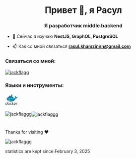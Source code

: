 <h1 align="center">Привет 👋, я Расул</h1>
<h3 align="center">Я разработчик middle backend</h3>


- 🌱 Сейчас я изучаю **NestJS, GraphQL, PostgreSQL**

- 📫 Как со мной связаться **rasul.khamzinnn@gmail.com**

<h3 align="left">Связаться со мной:</h3>
<p align="left">
  <a href="https://www.leetcode.com/jackflagg" target="blank">
    <img align="center" src="https://raw.githubusercontent.com/rahuldkjain/github-profile-readme-generator/master/src/images/icons/Social/leet-code.svg" alt="jackflagg" height="30" width="40" />
  </a>
</p>

<h3 align="left">Языки и инструменты:</h3>
<p align="left">
  <a href="https://www.docker.com/" target="_blank" rel="noreferrer">
    <img src="https://raw.githubusercontent.com/devicons/devicon/master/icons/docker/docker-original-wordmark.svg" alt="docker" width="40" height="40"/>
  </a>
  <!-- Добавьте другие иконки здесь, так же как этот пример -->
</p>

<p>
  <img align="left" src="https://github-readme-stats.vercel.app/api/top-langs?username=jackflaggg&show_icons=true&layout=compact" alt="jackflaggg" />
</p>
<p>
  <img align="center" src="https://github-readme-stats.vercel.app/api?username=jackflaggg&show_icons=true&locale=en" alt="jackflaggg" />
</p>

#
Thanks for visiting ❤️
<p align="left">
  <img src="https://komarev.com/ghpvc/?username=jackflaggg&label=Profile%20views&color=0e75b6&style=flat" alt="jackflaggg" />
</p>
statistics are kept since February 3, 2025
